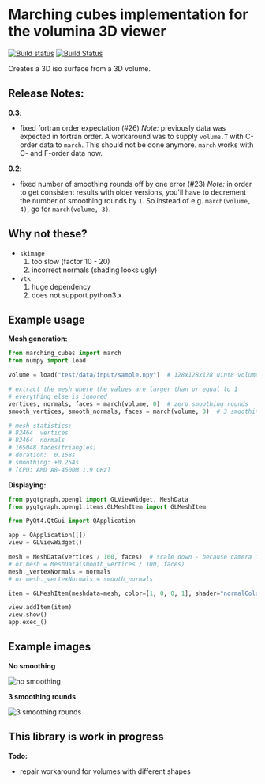Marching cubes implementation for the volumina 3D viewer
========================================================

[![Build status](https://ci.appveyor.com/api/projects/status/xqo5wl6d1bgxygli/branch/master?svg=true)](https://ci.appveyor.com/project/k-dominik/marching-cubes/branch/master)
[![Build Status](https://travis-ci.org/ilastik/marching_cubes.svg?branch=master)](https://travis-ci.org/ilastik/marching_cubes)

Creates a 3D iso surface from a 3D volume.


Release Notes:
--------------
__0.3__:
 * fixed fortran order expectation (#26)
   *Note:* previously data was expected in fortran order.
   A workaround was to supply `volume.T` with C-order data to `march`.
   This should not be done anymore.
   `march` works with C- and F-order data now.

__0.2__:
 * fixed number of smoothing rounds off by one error (#23)
   *Note:* in order to get consistent results with older versions, you'll have to decrement the number of smoothing rounds by `1`.
   So instead of e.g. `march(volume, 4)`, go for `march(volume, 3)`.


Why not these?
--------------

- `skimage`
    1. too slow (factor 10 - 20)
    2. incorrect normals (shading looks ugly)
- `vtk`
    1. huge dependency
    2. does not support python3.x


Example usage
-------------

__Mesh generation:__

```python
from marching_cubes import march
from numpy import load

volume = load("test/data/input/sample.npy")  # 128x128x128 uint8 volume

# extract the mesh where the values are larger than or equal to 1
# everything else is ignored
vertices, normals, faces = march(volume, 0)  # zero smoothing rounds
smooth_vertices, smooth_normals, faces = march(volume, 3)  # 3 smoothing rounds

# mesh statistics:
# 82464  vertices
# 82464  normals
# 165048 faces(triangles)
# duration:  0.158s
# smoothing: +0.254s
# [CPU: AMD A8-4500M 1.9 GHz]
```

__Displaying:__

```python
from pyqtgraph.opengl import GLViewWidget, MeshData
from pyqtgraph.opengl.items.GLMeshItem import GLMeshItem

from PyQt4.QtGui import QApplication

app = QApplication([])
view = GLViewWidget()

mesh = MeshData(vertices / 100, faces)  # scale down - because camera is at a fixed position 
# or mesh = MeshData(smooth_vertices / 100, faces)
mesh._vertexNormals = normals
# or mesh._vertexNormals = smooth_normals

item = GLMeshItem(meshdata=mesh, color=[1, 0, 0, 1], shader="normalColor")

view.addItem(item)
view.show()
app.exec_()
```

Example images
--------------

__No smoothing__

![no smoothing](https://raw.githubusercontent.com/ilastik/marching_cubes/master/test/image.png)

__3 smoothing rounds__

![3 smoothing rounds](https://raw.githubusercontent.com/ilastik/marching_cubes/master/test/image_smooth.png)


This library is work in progress
--------------------------------

__Todo:__

* repair workaround for volumes with different shapes